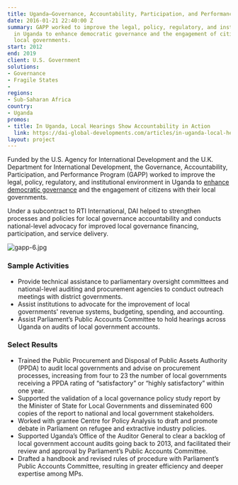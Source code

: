 ```yaml
---
title: Uganda—Governance, Accountability, Participation, and Performance Program (GAPP)
date: 2016-01-21 22:40:00 Z
summary: GAPP worked to improve the legal, policy, regulatory, and institutional environment
  in Uganda to enhance democratic governance and the engagement of citizens with their
  local governments.
start: 2012
end: 2019
client: U.S. Government
solutions:
- Governance
- Fragile States
-
regions:
- Sub-Saharan Africa
country:
- Uganda
promos:
- title: In Uganda, Local Hearings Show Accountability in Action
  link: https://dai-global-developments.com/articles/in-uganda-local-hearings-show-accountability-in-action
layout: project
---
```


Funded by the U.S. Agency for International Development and the U.K. Department for International Development, the Governance, Accountability, Participation, and Performance Program (GAPP) worked to improve the legal, policy, regulatory, and institutional environment in Uganda to [enhance democratic governance](https://dai-global-developments.com/articles/in-uganda-local-hearings-show-accountability-in-action) and the engagement of citizens with their local governments.

Under a subcontract to RTI International, DAI helped to strengthen processes and policies for local governance accountability and conducts national-level advocacy for improved local governance financing, participation, and service delivery.

![gapp-6.jpg](/uploads/gapp-6.jpg)

### Sample Activities

* Provide technical assistance to parliamentary oversight committees and national-level auditing and procurement agencies to conduct outreach meetings with district governments.
* Assist institutions to advocate for the improvement of local governments' revenue systems, budgeting, spending, and accounting.
* Assist Parliament’s Public Accounts Committee to hold hearings across Uganda on audits of local government accounts.

### Select Results

* Trained the Public Procurement and Disposal of Public Assets Authority (PPDA) to audit local governments and advise on procurement processes, increasing from four to 23 the number of local governments receiving a PPDA rating of “satisfactory” or “highly satisfactory”  within one year.
* Supported the validation of a local governance policy study report by the Minister of State for Local Governments and disseminated 600 copies of the report to national and local government stakeholders.
* Worked with grantee Centre for Policy Analysis to draft and promote debate in Parliament on refugee and extractive industry policies.
* Supported Uganda’s Office of the Auditor General to clear a backlog of local government account audits going back to 2013, and facilitated their review and approval by Parliament’s Public Accounts Committee.
* Drafted a handbook and revised rules of procedure with Parliament’s Public Accounts Committee, resulting in greater efficiency and deeper expertise among MPs.
